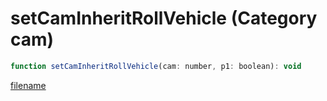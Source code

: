 # setCamInheritRollVehicle (Category cam)

```js
function setCamInheritRollVehicle(cam: number, p1: boolean): void
```

[filename](setCamInheritRollVehicle_m.md ':include')